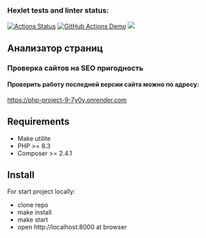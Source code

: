 ### Hexlet tests and linter status:
[![Actions Status](https://github.com/Airman57/php-project-9/actions/workflows/hexlet-check.yml/badge.svg)](https://github.com/Airman57/php-project-9/actions)
[![GitHub Actions Demo](https://github.com/Airman57/php-project-9/actions/workflows/airman-check.yml/badge.svg)](https://github.com/Airman57/php-project-9/actions/workflows/airman-check.yml)
<a href="https://codeclimate.com/github/Airman57/php-project-9/maintainability"><img src="https://api.codeclimate.com/v1/badges/3ab4f4dfdfbe42babb43/maintainability" /></a>


## Анализатор страниц
### Проверка сайтов на SEO пригодность

#### Проверить работу последней версии сайта можно по адресу:
https://php-project-9-7y0y.onrender.com

## Requirements

* Make utilite
* PHP >= 8.3
* Composer >= 2.4.1

## Install

For start project locally: 
* clone repo
* make install
* make start
* open http://localhost:8000 at browser 
